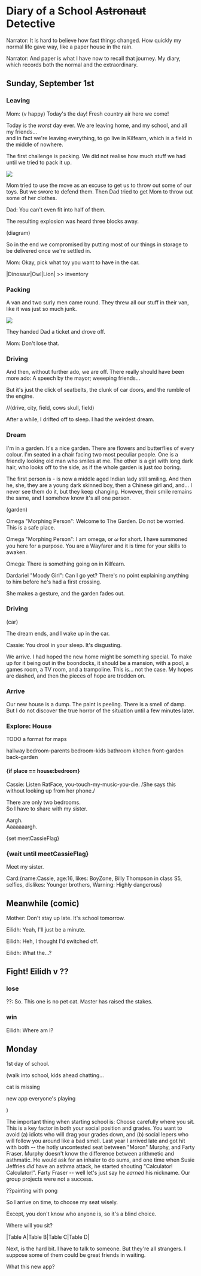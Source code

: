
# Diary of a School ~~Astronaut~~ Detective

Narrator: It is hard to believe how fast things changed. How quickly my normal life gave way, like a paper house in the rain.

Narrator: And paper is what I have now to recall that journey. My diary, which records both the normal and the extraordinary.

## Sunday, September 1st

### Leaving

Mom: (v happy) Today's the day! Fresh country air here we come!

Today is the *worst* day ever. We are leaving home, and my school, and all my friends...      
and in fact we're leaving everything, to go live in Kilfearn, which is a field in the middle of nowhere.

The first challenge is packing. We did not realise how much stuff we had until we tried to pack it up. 

![](/img/src/scene/tons-of-junk.jpg)

Mom tried to use the move as an excuse to get us to throw out some of our toys. But we swore to defend them. Then Dad tried to get Mom to throw out some of her clothes. 

Dad: You can't even fit into half of them. 

The resulting explosion was heard three blocks away. 

(diagram)

So in the end we compromised by putting most of our things in storage to be delivered once we're settled in. 

Mom: Okay, pick what toy you want to have in the car.

|Dinosaur|Owl|Lion| >> inventory

### Packing

A van and two surly men came round. They threw all our stuff in their van, like it was just so much junk. 

![](/img/src/scene/load-truck.jpg)

They handed Dad a ticket and drove off.

Mom: Don't lose that. 

### Driving

And then, without further ado, we are off. There really should have been more ado: A speech by the mayor; weeeping friends... 

But it's just the click of seatbelts, the clunk of car doors, and the rumble of the engine. 

//(drive, city, field, cows skull, field)

After a while, I drifted off to sleep. I had the weirdest dream.

### Dream

I'm in a garden. It's a nice garden. There are flowers and butterflies of every colour. I'm seated in a chair facing two most peculiar people. One is a friendly looking old man who smiles at me. The other is a girl with long dark hair, who looks off to the side, as if the whole garden is just *too* boring. 

The first person is - is now a middle aged Indian lady still smiling. And then he, she, they are a young dark skinned boy, then a Chinese girl and, and... I never see them do it, but they keep changing. However, their smile remains the same, and I somehow know it's all one person.

(garden)

Omega "Morphing Person": Welcome to The Garden. Do not be worried. This is a safe place.

Omega "Morphing Person": I am omega, or 𝜔 for short. I have summoned you here for a purpose. You are a Wayfarer and it is time for your skills to awaken.

Omega: There is something going on in Kilfearn. 

Dardariel "Moody Girl": Can I go yet? There's no point explaining anything to him before he's had a first crossing.

She makes a gesture, and the garden fades out.

### Driving

(car) 

The dream ends, and I wake up in the car.

Cassie: You drool in your sleep. It's disgusting.

We arrive. I had hoped the new home might be something special. To make up for it being out in the boondocks, it should be a mansion, 
with a pool, a games room, a TV room, and a trampoline. This is... not the case. My hopes are dashed, and then the pieces of hope are trodden on.

### Arrive

Our new house is a dump. The paint is peeling. There is a smell of damp. But I do not discover the true horror of the situation until a few minutes later.

### Explore: House

TODO a format for maps

hallway
bedroom-parents
bedroom-kids
bathroom
kitchen
front-garden
back-garden

#### {if place == house:bedroom}
Cassie: Listen RatFace, you-touch-my-music-you-die. /She says this without looking up from her phone./

There are only two bedrooms.   
So I have to share with my sister.    

Aargh.    
Aaaaaaargh.   

{set meetCassieFlag}

### {wait until meetCassieFlag}

Meet my sister.

Card:{name:Cassie, age:16, likes: BoyZone, Billy Thompson in class S5, selfies, dislikes: Younger brothers, Warning: Highly dangerous}



## Meanwhile (comic)

Mother: Don't stay up late. It's school tomorrow.

Eilidh: Yeah, I'll just be a minute.

Eilidh: Heh, I thought I'd switched off.

Eilidh: What the...?

## Fight! Eilidh v ??

### lose

??: So. This one is no pet cat. Master has raised the stakes.

### win

Eilidh: Where am I?


## Monday

1st day of school. 

(walk into school, kids ahead chatting... 

cat is missing

new app everyone's playing

)

The important thing when starting school is: Choose carefully where you sit. This is a key factor in both your social position and grades. You want to avoid (a) idiots who will drag your grades down, and (b) social lepers who will follow you around like a bad smell. Last year I arrived late and got hit with both -- the hotly uncontested seat between "Moron" Murphy, and Farty Fraser. Murphy doesn't know the difference between arithmetic and asthmatic. He would ask for an inhaler to do sums, and one time when Susie Jeffries _did_ have an asthma attack, he started shouting "Calculator! Calculator!". Farty Fraser -- well let's just say he _earned_ his nickname. Our group projects were not a success.

??painting with pong

So I arrive on time, to choose my seat wisely. 

Except, you don't know who anyone is, so it's a blind choice.

Where will you sit? 

|Table A|Table B|Table C|Table D|

Next, is the hard bit. I have to talk to someone. But they're all strangers. I suppose some of them could be great friends in waiting. 

What this new app?



